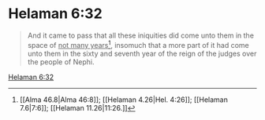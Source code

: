 # Helaman 6:32

> And it came to pass that all these iniquities did come unto them in the space of <u>not many years</u>[^a], insomuch that a more part of it had come unto them in the sixty and seventh year of the reign of the judges over the people of Nephi.

[Helaman 6:32](https://www.churchofjesuschrist.org/study/scriptures/bofm/hel/6?lang=eng&id=p32#p32)


[^a]: [[Alma 46.8|Alma 46:8]]; [[Helaman 4.26|Hel. 4:26]]; [[Helaman 7.6|7:6]]; [[Helaman 11.26|11:26.]]
